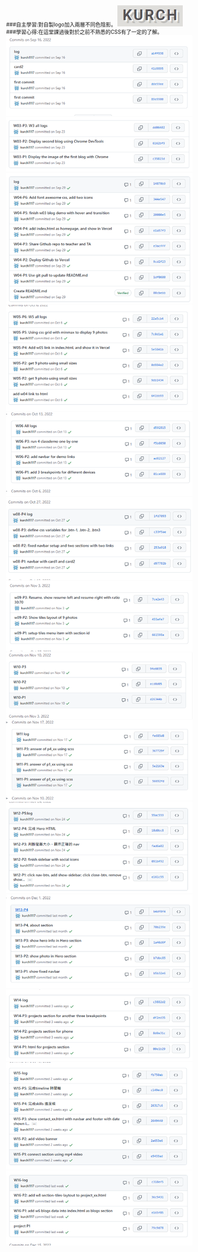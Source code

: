 ###自主學習:對自製logo加入兩層不同色陰影。
![](kurch.png)
###學習心得:在這堂課過後對於之前不熟悉的CSS有了一定的了解。
![](log1.png)
![](log2.png)
![](log3.png)
![](log4.png)
![](log5.png)
![](log6.png)
![](log7.png)
![](log8.png)
![](log9.png)
![](log10.png)
![](log11.png)
![](log12.png)
![](log13.png)
![](log14.png)